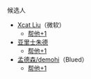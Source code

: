 候选人

+ [Xcat Liu](http://blog.xcatliu.com/archives/)（微软）  
    + [帮他+1](https://github.com/FrankFang/best-chinese-front-end-blogs/issues/1)
+ [亚里士朱德](http://yalishizhude.github.io/archives/)
    + [帮他+1](https://github.com/FrankFang/best-chinese-front-end-blogs/issues/5)
+ [孟德森/demohi](https://boke.io)（Blued）
    + [帮他+1](https://github.com/FrankFang/best-chinese-front-end-blogs/pull/6)
